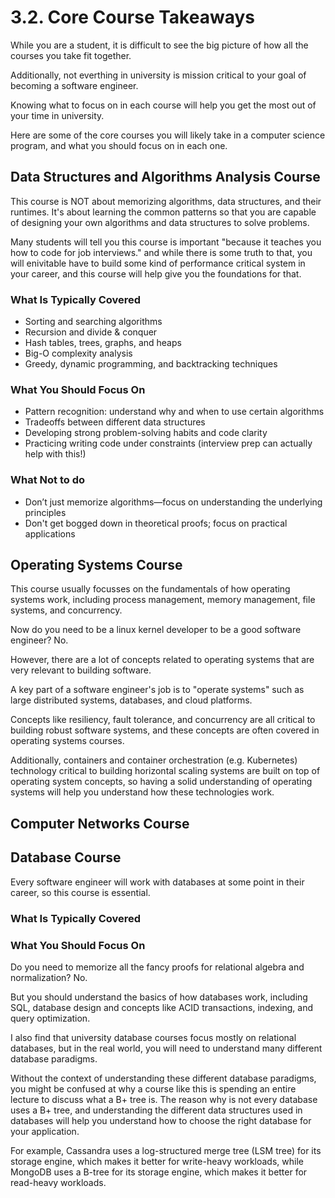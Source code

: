 # 3.2. Core Course Takeaways

While you are a student, it is difficult to see the big picture of how all the courses you take fit together.

Additionally, not everthing in university is mission critical to your goal of becoming a software engineer.

Knowing what to focus on in each course will help you get the most out of your time in university.

Here are some of the core courses you will likely take in a computer science program, and what you should focus on in each one.

## Data Structures and Algorithms Analysis Course

This course is NOT about memorizing algorithms, data structures, and their runtimes. It's about learning the common patterns so that you are capable of designing your own algorithms and data structures to solve problems.

Many students will tell you this course is important "because it teaches you how to code for job interviews." and while there is some truth to that, you will enivitable have to build some kind of performance critical system in your career, and this course will help give you the foundations for that.

### What Is Typically Covered

- Sorting and searching algorithms
- Recursion and divide & conquer
- Hash tables, trees, graphs, and heaps
- Big-O complexity analysis
- Greedy, dynamic programming, and backtracking techniques

### What You Should Focus On

- Pattern recognition: understand why and when to use certain algorithms
- Tradeoffs between different data structures
- Developing strong problem-solving habits and code clarity
- Practicing writing code under constraints (interview prep can actually help with this!)

### What Not to do

- Don’t just memorize algorithms—focus on understanding the underlying principles
- Don't get bogged down in theoretical proofs; focus on practical applications

## Operating Systems Course

This course usually focusses on the fundamentals of how operating systems work, including process management, memory management, file systems, and concurrency.

Now do you need to be a linux kernel developer to be a good software engineer? No.

However, there are a lot of concepts related to operating systems that are very relevant to building software.

A key part of a software engineer's job is to "operate systems" such as large distributed systems, databases, and cloud platforms.

Concepts like resiliency, fault tolerance, and concurrency are all critical to building robust software systems, and these concepts are often covered in operating systems courses.

Additionally, containers and container orchestration (e.g. Kubernetes) technology critical to building horizontal scaling systems are built on top of operating system concepts, so having a solid understanding of operating systems will help you understand how these technologies work.

## Computer Networks Course

## Database Course

Every software engineer will work with databases at some point in their career, so this course is essential.

### What Is Typically Covered

### What You Should Focus On

Do you need to memorize all the fancy proofs for relational algebra and normalization? No.

But you should understand the basics of how databases work, including SQL, database design and concepts like ACID transactions, indexing, and query optimization.

I also find that university database courses focus mostly on relational databases, but in the real world, you will need to understand many different database paradigms.

Without the context of understanding these different database paradigms, you might be confused at why a course like this is spending an entire lecture to discuss what a B+ tree is. The reason why is not every database uses a B+ tree, and understanding the different data structures used in databases will help you understand how to choose the right database for your application.

For example, Cassandra uses a log-structured merge tree (LSM tree) for its storage engine, which makes it better for write-heavy workloads, while MongoDB uses a B-tree for its storage engine, which makes it better for read-heavy workloads.
